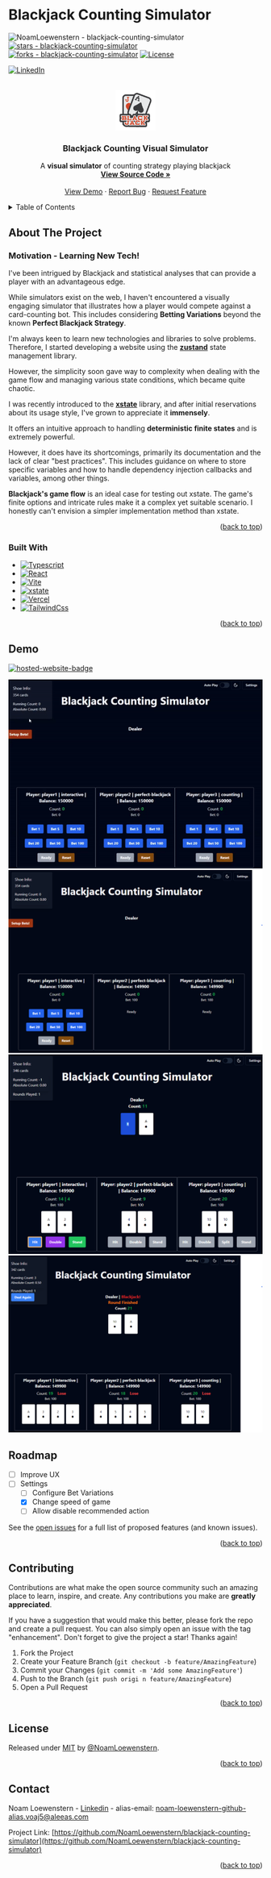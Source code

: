 # Blackjack Counting Simulator

<a name="readme-top"></a>

![NoamLoewenstern - blackjack-counting-simulator](https://img.shields.io/static/v1?label=NoamLoewenstern&message=blackjack-counting-simulator&color=blue&logo=github)
[![stars - blackjack-counting-simulator](https://img.shields.io/github/stars/NoamLoewenstern/blackjack-counting-simulator?style=social)](https://github.com/NoamLoewenstern/blackjack-counting-simulator)
[![forks - blackjack-counting-simulator](https://img.shields.io/github/forks/NoamLoewenstern/blackjack-counting-simulator?style=social)](https://github.com/NoamLoewenstern/blackjack-counting-simulator)
[![License](https://img.shields.io/badge/License-MIT-blue)](#license)

[![LinkedIn][linkedin-badge]][linkedin-url]

<!-- PROJECT LOGO -->
<br />
<div align="center">
  <a href="https://github.com/NoamLoewenstern/blackjack-counting-simulator">
    <img src="public/logo.png" alt="Logo" width="80" height="80">
  </a>

  <h3 align="center">Blackjack Counting Visual Simulator</h3>

  <p align="center">
    A <strong>visual simulator</strong> of counting strategy playing blackjack
    <br />
    <a href="https://github.com/NoamLoewenstern/blackjack-counting-simulator"><strong>View Source Code »</strong></a>
    <br />
    <br />
    <a href="https://blackjack-counting-simulator.vercel.app/">View Demo</a>
    ·
    <a href="https://github.com/NoamLoewenstern/blackjack-counting-simulator/issues">Report Bug</a>
    ·
    <a href="https://github.com/NoamLoewenstern/blackjack-counting-simulator/issues">Request Feature</a>
  </p>
</div>

<!-- TABLE OF CONTENTS -->
<details>
  <summary>Table of Contents</summary>
  <ol>
    <li>
      <a href="#about-the-project">About The Project</a>
      <ul>
        <li><a href="#built-with">Built With</a></li>
      </ul>
    </li>
    <li><a href="#demo">Demo</a></li>
    <li><a href="#roadmap">Roadmap</a></li>
    <li><a href="#contributing">Contributing</a></li>
    <li><a href="#license">License</a></li>
    <li><a href="#contact">Contact</a></li>
  </ol>
</details>

<!-- ABOUT THE PROJECT -->

## About The Project

### Motivation - Learning New Tech!

I've been intrigued by Blackjack and statistical analyses that can provide a player with an advantageous edge.

While simulators exist on the web, I haven't encountered a visually engaging simulator that illustrates how a player would compete against a card-counting bot. This includes considering **Betting Variations** beyond the known **Perfect Blackjack Strategy**.

I'm always keen to learn new technologies and libraries to solve problems. Therefore, I started developing a website using the **[zustand](https://docs.pmnd.rs/zustand/)** state management library.

However, the simplicity soon gave way to complexity when dealing with the game flow and managing various state conditions, which became quite chaotic.

I was recently introduced to the **[xstate](https://stately.ai/docs)** library, and after initial reservations about its usage style, I've grown to appreciate it **immensely**.

It offers an intuitive approach to handling **deterministic finite states** and is extremely powerful.

However, it does have its shortcomings, primarily its documentation and the lack of clear "best practices". This includes guidance on where to store specific variables and how to handle dependency injection callbacks and variables, among other things.

**Blackjack's game flow** is an ideal case for testing out xstate. The game's finite options and intricate rules make it a complex yet suitable scenario. I honestly can't envision a simpler implementation method than xstate.

<p align="right">(<a href="#readme-top">back to top</a>)</p>

### Built With

- [![Typescript][Typescript]][Typescript-url]
- [![React][React.js]][React-url]
- [![Vite][Vite.js]][Vite-url]
- [![xstate][xstate]][xstate-url]
- [![Vercel][Vercel]][Vercel-url]
- [![TailwindCss][TailwindCss]][TailwindCss-url]

<p align="right">(<a href="#readme-top">back to top</a>)</p>

<!-- ROADMAP -->

## Demo

<!-- ROADMAP -->

[![hosted-website-badge]](https://blackjack-counting-simulator.vercel.app/)

![Website Example Gif][website-flow]
![adf][example-mainpage]
![adf][example-flow1]
![adf][example-flow2]

## Roadmap

- [ ] Improve UX
- [ ] Settings
  - [ ] Configure Bet Variations
  - [x] Change speed of game
  - [ ] Allow disable recommended action

See the [open issues](https://github.com/othneildrew/Best-README-Template/issues) for a full list of proposed features (and known issues).

<p align="right">(<a href="#readme-top">back to top</a>)</p>

<div align="center">

</div>

## Contributing

Contributions are what make the open source community such an amazing place to learn, inspire, and create. Any contributions you make are **greatly appreciated**.

If you have a suggestion that would make this better, please fork the repo and create a pull request. You can also simply open an issue with the tag "enhancement".
Don't forget to give the project a star! Thanks again!

1. Fork the Project
2. Create your Feature Branch (`git checkout -b feature/AmazingFeature`)
3. Commit your Changes (`git commit -m 'Add some AmazingFeature'`)
4. Push to the Branch (`git push origi
n feature/AmazingFeature`)
5. Open a Pull Request

<p align="right">(<a href="#readme-top">back to top</a>)</p>

<!-- LICENSE -->

## License

Released under [MIT](/LICENSE) by [@NoamLoewenstern](https://github.com/NoamLoewenstern).

<p align="right">(<a href="#readme-top">back to top</a>)</p>

<!-- CONTACT -->

## Contact

Noam Loewenstern - [Linkedin]() - alias-email: noam-loewenstern-github-alias.voaj5@aleeas.com

Project Link: [https://github.com/NoamLoewenstern/blackjack-counting-simulator](https://github.com/NoamLoewenstern/blackjack-counting-simulator)

<p align="right">(<a href="#readme-top">back to top</a>)</p>

<!-- MARKDOWN LINKS & IMAGES -->

[hosted-website-url]: https://blackjack-counting-simulator.vercel.app/
[hosted-website-badge]: https://img.shields.io/badge/Hosted%20Demo-8A2BE2
[contributors-url]: https://github.com/NoamLoewenstern/blackjack-counting-simulator/graphs/contributors
[license-url]: https://github.com/NoamLoewenstern/blackjack-counting-simulator/blob/master/LICENSE.txt
[linkedin-badge]: https://img.shields.io/badge/LinkedIn-0A66C2?logo=linkedin&logoColor=fff&style=for-the-badge
[linkedin-url]: www.linkedin.com/in/noamlo
[React.js]: https://img.shields.io/badge/React-20232A?style=for-the-badge&logo=react&logoColor=61DAFB
[React-url]: https://reactjs.org/
[Typescript]: https://img.shields.io/badge/TypeScript-3178C6.svg?style=for-the-badge&logo=TypeScript&logoColor=white
[Typescript-url]: https://www.typescriptlang.org/
[Vite.js]: https://img.shields.io/badge/Vite-646CFF.svg?style=for-the-badge&logo=Vite&logoColor=white
[Vite-url]: https://vitejs.dev/
[xstate]: https://img.shields.io/badge/XState-2C3E50.svg?style=for-the-badge&logo=XState&logoColor=white
[xstate-url]: https://stately.ai/docs
[Vercel]: https://img.shields.io/badge/Vercel-000000.svg?style=for-the-badge&logo=Vercel&logoColor=white
[Vercel-url]: https://vercel.com/
[TailwindCss]: https://img.shields.io/badge/Tailwind%20CSS-06B6D4.svg?style=for-the-badge&logo=Tailwind-CSS&logoColor=white
[TailwindCss-url]: https://tailwindcss.com/

<!-- image/videos -->

[website-flow]: examples/example-flow.gif
[example-mainpage]: examples/main-page.png
[example-flow1]: examples/example-flow1.png
[example-flow2]: examples/example-flow2.png

